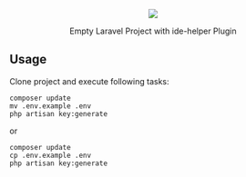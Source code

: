 <p align="center"><img src="https://laravel.com/assets/img/components/logo-laravel.svg"></p>
<p align="center">Empty Laravel Project with ide-helper Plugin</p>

## Usage

Clone project and execute following tasks:

```
composer update
mv .env.example .env 
php artisan key:generate
```

or

```
composer update
cp .env.example .env 
php artisan key:generate
```